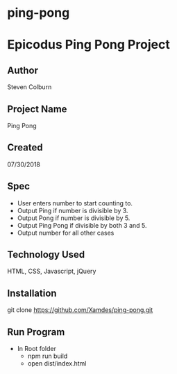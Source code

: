 # ping-pong

# Epicodus Ping Pong Project

## Author

Steven Colburn  

## Project Name

Ping Pong

## Created

07/30/2018

## Spec


  * User enters number to start counting to.
  * Output Ping if number is divisible by 3.
  * Output Pong if number is divisible by 5.
  * Output Ping Pong if divisible by both 3 and 5.
  * Output number for all other cases

## Technology Used

HTML, CSS, Javascript, jQuery

## Installation

git clone https://github.com/Xamdes/ping-pong.git

## Run Program

  * In Root folder
    * npm run build
    * open dist/index.html
